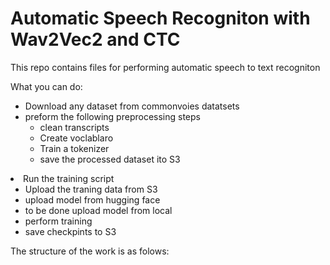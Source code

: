# Automatic Speech Recogniton with Wav2Vec2 and CTC  

This repo contains files for performing automatic speech to text recogniton

What you can do: 
<ul>
  <li>Download any dataset from commonvoies datatsets</li>
  <li>preform the following preprocessing steps
    <ul>
    <li>clean transcripts</li>
    <li>Create voclablaro</li>
    <li>Train a tokenizer</li>
    <li>save the processed dataset ito S3</li>
    </ul>
  </li>
  
 </ul>
<li>Run the training script
<ul>
  <li>Upload the traning data from S3</li>
  <li>upload model from hugging face</li>
   
  <li style="color:'red'">to be done</font> upload model from local </li>
  <li>perform training</li>
  <li>save checkpints to S3</li>
  </ul>

</li>





The structure of the work is as folows:
